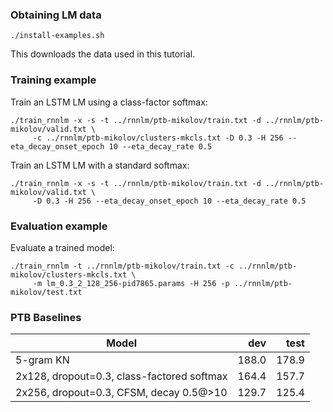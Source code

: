 ### Obtaining LM data

    ./install-examples.sh

This downloads the data used in this tutorial.

### Training example

Train an LSTM LM using a class-factor softmax:

    ./train_rnnlm -x -s -t ../rnnlm/ptb-mikolov/train.txt -d ../rnnlm/ptb-mikolov/valid.txt \
         -c ../rnnlm/ptb-mikolov/clusters-mkcls.txt -D 0.3 -H 256 --eta_decay_onset_epoch 10 --eta_decay_rate 0.5

Train an LSTM LM with a standard softmax:

    ./train_rnnlm -x -s -t ../rnnlm/ptb-mikolov/train.txt -d ../rnnlm/ptb-mikolov/valid.txt \
         -D 0.3 -H 256 --eta_decay_onset_epoch 10 --eta_decay_rate 0.5

### Evaluation example

Evaluate a trained model:

    ./train_rnnlm -t ../rnnlm/ptb-mikolov/train.txt -c ../rnnlm/ptb-mikolov/clusters-mkcls.txt \
         -m lm_0.3_2_128_256-pid7865.params -H 256 -p ../rnnlm/ptb-mikolov/test.txt

### PTB Baselines

| Model | dev | test |
| ----- | ---:| ----:|
| 5-gram KN | 188.0 | 178.9 |
| 2x128, dropout=0.3, class-factored softmax | 164.4 | 157.7 |
| 2x256, dropout=0.3, CFSM, decay 0.5@>10 | 129.7 | 125.4 |
